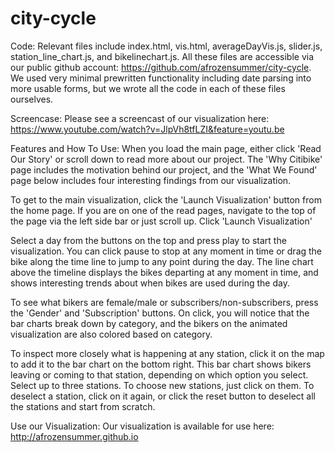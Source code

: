 # city-cycle

Code: Relevant files include index.html, vis.html, averageDayVis.js, slider.js, station_line_chart.js, and bikelinechart.js. All these files are accessible via our public github account: https://github.com/afrozensummer/city-cycle. We used very minimal prewritten functionality including date parsing into more usable forms, but we wrote all the code in each of these files ourselves. 

Screencase: Please see a screencast of our visualization here: https://www.youtube.com/watch?v=JlpVh8tfLZI&feature=youtu.be

Features and How To Use: 
When you load the main page, either click 'Read Our Story' or scroll down to read more about our project. The 'Why Citibike' page includes the motivation behind our project, and the 'What We Found' page below includes four interesting findings from our visualization. 

To get to the main visualization, click the 'Launch Visualization' button from the home page. If you are on one of the read pages, navigate to the top of the page via the left side bar or just scroll up. Click 'Launch Visualization'

Select a day from the buttons on the top and press play to start the visualization. You can click pause to stop at any moment in time or drag the bike along the time line to jump to any point during the day. The line chart above the timeline displays the bikes departing at any moment in time, and shows interesting trends about when bikes are used during the day. 

To see what bikers are female/male or subscribers/non-subscribers, press the 'Gender' and 'Subscription' buttons. On click, you will notice that the bar charts break down by category, and the bikers on the animated visualization are also colored based on category. 

To inspect more closely what is happening at any station, click it on the map to add it to the bar chart on the bottom right. This bar chart shows bikers leaving or coming to that station, depending on which option you select. Select up to three stations. To choose new stations, just click on them. To deselect a station, click on it again, or click the reset button to deselect all the stations and start from scratch. 

Use our Visualization: Our visualization is available for use here: http://afrozensummer.github.io
